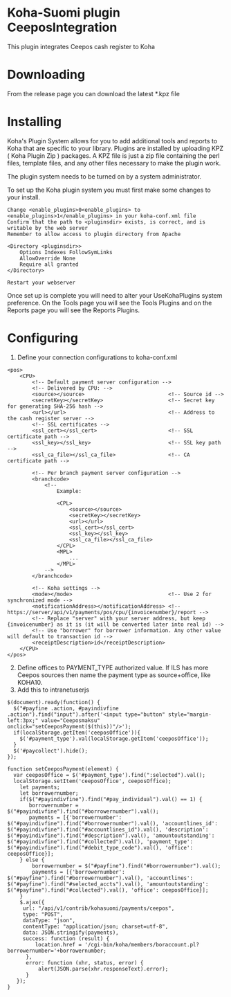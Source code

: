 # Koha-Suomi plugin CeeposIntegration

This plugin integrates Ceepos cash register to Koha

# Downloading

From the release page you can download the latest \*.kpz file

# Installing

Koha's Plugin System allows for you to add additional tools and reports to Koha that are specific to your library. Plugins are installed by uploading KPZ ( Koha Plugin Zip ) packages. A KPZ file is just a zip file containing the perl files, template files, and any other files necessary to make the plugin work.

The plugin system needs to be turned on by a system administrator.

To set up the Koha plugin system you must first make some changes to your install.

    Change <enable_plugins>0<enable_plugins> to <enable_plugins>1</enable_plugins> in your koha-conf.xml file
    Confirm that the path to <pluginsdir> exists, is correct, and is writable by the web server
    Remember to allow access to plugin directory from Apache

    <Directory <pluginsdir>>
        Options Indexes FollowSymLinks
        AllowOverride None
        Require all granted
    </Directory>

    Restart your webserver

Once set up is complete you will need to alter your UseKohaPlugins system preference. On the Tools page you will see the Tools Plugins and on the Reports page you will see the Reports Plugins.

# Configuring

1. Define your connection configurations to koha-conf.xml

```
<pos>
    <CPU>
        <!-- Default payment server configuration -->
        <!-- Delivered by CPU: -->
        <source></source>                           <!-- Source id -->
        <secretKey></secretKey>                     <!-- Secret key for generating SHA-256 hash -->
        <url></url>                                 <!-- Address to the cash register server -->
        <!-- SSL certificates -->
        <ssl_cert></ssl_cert>                       <!-- SSL certificate path -->
        <ssl_key></ssl_key>                         <!-- SSL key path -->
        <ssl_ca_file></ssl_ca_file>                 <!-- CA certificate path -->

        <!-- Per branch payment server configuration -->
        <branchcode>
            <!--
                Example:

                <CPL>
                    <source></source>
                    <secretKey></secretKey>
                    <url></url>
                    <ssl_cert></ssl_cert>
                    <ssl_key></ssl_key>
                    <ssl_ca_file></ssl_ca_file>
                </CPL>
                <MPL>
                    ...
                </MPL>
            -->
        </branchcode>

        <!-- Koha settings -->
        <mode></mode>                               <!-- Use 2 for synchronized mode -->
        <notificationAddress></notificationAddress> <!-- https://server/api/v1/payments/pos/cpu/{invoicenumber}/report -->
        <!-- Replace "server" with your server address, but keep {invoicenumber} as it is (it will be converted later into real id) -->
        <!-- Use "borrower" for borrower information. Any other value will default to transaction id -->
        <receiptDescription>id</receiptDescription>
    </CPU>
</pos>

```
2. Define offices to PAYMENT_TYPE authorized value. If ILS has more Ceepos sources then name the payment type as source+office, like KOHA10.
3. Add this to intranetuserjs

```
$(document).ready(function() {
  $("#payfine .action, #payindivfine .action").find("input").after('<input type="button" style="margin-left:3px;" value="Ceeposmaksu" onclick="setCeeposPayment($(this))"/>');
  if(localStorage.getItem('ceeposOffice')){
    $('#payment_type').val(localStorage.getItem('ceeposOffice'));
  }
  $('#paycollect').hide();
});

function setCeeposPayment(element) {
  var ceeposOffice = $('#payment_type').find(":selected").val();
  localStorage.setItem('ceeposOffice', ceeposOffice);
  	let payments;
  	let borrowernumber;
    if($("#payindivfine").find("#pay_individual").val() == 1) {
       borrowernumber = $("#payindivfine").find("#borrowernumber").val();
       payments = [{'borrowernumber': $("#payindivfine").find("#borrowernumber").val(), 'accountlines_id': $("#payindivfine").find("#accountlines_id").val(), 'description': $("#payindivfine").find("#description").val(), 'amountoutstanding': $("#payindivfine").find("#collected").val(), 'payment_type': $("#payindivfine").find("#debit_type_code").val(), 'office': ceeposOffice}];
    } else {
        borrowernumber = $("#payfine").find("#borrowernumber").val();
        payments = [{'borrowernumber': $("#payfine").find("#borrowernumber").val(), 'accountlines': $("#payfine").find("#selected_accts").val(), 'amountoutstanding': $("#payfine").find("#collected").val(), 'office': ceeposOffice}];
    }
    $.ajax({
     url: "/api/v1/contrib/kohasuomi/payments/ceepos", 
     type: "POST",
     dataType: "json",
     contentType: "application/json; charset=utf-8",
     data: JSON.stringify(payments),
     success: function (result) {
         location.href = '/cgi-bin/koha/members/boraccount.pl?borrowernumber='+borrowernumber;
      },
      error: function (xhr, status, error) {
          alert(JSON.parse(xhr.responseText).error);
      }
   });
}
```
